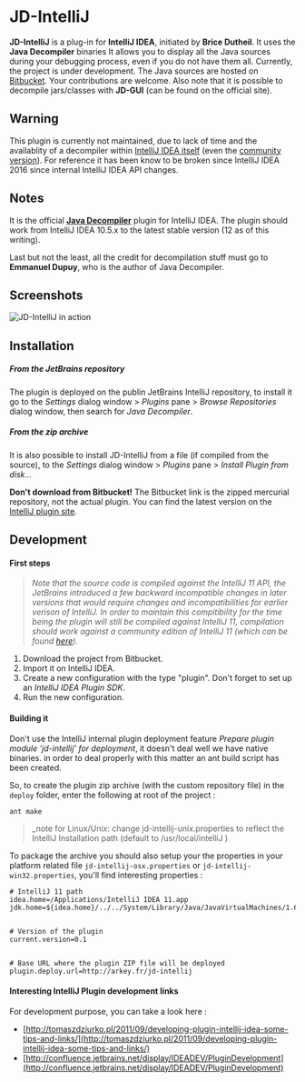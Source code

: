 # JD-IntelliJ #

**JD-IntelliJ** is a plug-in for **IntelliJ IDEA**, initiated by **Brice Dutheil**. It uses the **Java Decompiler** binaries It allows you to display all the Java sources during your debugging process, even if you do not have them all. Currently, the project is under development. The Java sources are hosted on [Bitbucket](java.decompiler.free.fr/?q=jdintellij). Your contributions are welcome.
Also note that it is possible to decompile jars/classes with **JD-GUI** (can be found on the official site).

## Warning ##

This plugin is currently not maintained, due to lack of time and the availablity of a decompiler within [IntelliJ IDEA itself](https://www.jetbrains.com/idea/features/#built-in-tools) (even the [community version](https://www.jetbrains.com/idea/features/editions_comparison_matrix.html)).
For reference it has been know to be broken since IntelliJ IDEA 2016 since internal IntelliJ IDEA API changes.


## Notes ##

It is the official [**Java Decompiler**](http://jd.benow.ca/) plugin for IntelliJ IDEA. The plugin should work from IntelliJ IDEA 10.5.x to the latest stable version (12 as of this writing).

Last but not the least, all the credit for decompilation stuff must go to **Emmanuel Dupuy**, who is the author of Java Decompiler.


## Screenshots ##

![JD-IntelliJ in action](http://jd.benow.ca/img/screenshot16.png)

## Installation ##

##### From the JetBrains repository #####

The plugin is deployed on the publin JetBrains IntelliJ repository, to install it go to the _Settings_ dialog window > _Plugins_ pane > _Browse Repositories_ dialog window, then search for _Java Decompiler_.

##### From the zip archive #####

It is also possible to install JD-IntelliJ from a file (if compiled from the source), to the _Settings_ dialog window > _Plugins_ pane > _Install Plugin from disk..._

**Don't download from Bitbucket!** The Bitbucket link is the zipped mercurial repository, not the actual plugin. You can find the latest version on the [IntelliJ plugin site](http://plugins.jetbrains.com/plugin/7100).

## Development ##

#### First steps ####

> _Note that the source code is compiled against the IntelliJ 11 API, the JetBrains introduced a few backward incompatible changes in later
versions that would require changes and incompatibilities for earlier verison of IntelliJ. In order to maintain this compitibility for
the time being the plugin will still be compiled against IntelliJ 11, compilation should work against a community edition of IntelliJ 11
(which can be found [here](http://devnet.jetbrains.com/docs/DOC-1228))._


1. Download the project from Bitbucket.
2. Import it on IntelliJ IDEA.
3. Create a new configuration with the type "plugin". Don't forget to set up an _IntelliJ IDEA Plugin SDK_.
4. Run the new configuration.

#### Building it ####

Don't use the IntelliJ internal plugin deployment feature _Prepare plugin module 'jd-intellij' for deployment_, it
doesn't deal well we have native binaries. in order to deal properly with this matter an ant build script has
been created.

So, to create the plugin zip archive (with the custom repository file) in the `deploy` folder, enter the following at
root of the project :

    ant make

> _note for Linux/Unix: change jd-intellij-unix.properties to reflect the IntelliJ Installation path (default to /usr/local/intelliJ ) 



To package the archive you should also setup your the properties in your platform related file
`jd-intellij-osx.properties` or `jd-intellij-win32.properties`, you'll find interesting properties :


    # IntelliJ 11 path
    idea.home=/Applications/IntelliJ IDEA 11.app
    jdk.home=${idea.home}/../../System/Library/Java/JavaVirtualMachines/1.6.0.jdk


    # Version of the plugin
    current.version=0.1


    # Base URL where the plugin ZIP file will be deployed
    plugin.deploy.url=http://arkey.fr/jd-intellij

#### Interesting IntelliJ Plugin development links ####

For development purpose, you can take a look here :

- [http://tomaszdziurko.pl/2011/09/developing-plugin-intellij-idea-some-tips-and-links/](http://tomaszdziurko.pl/2011/09/developing-plugin-intellij-idea-some-tips-and-links/)
- [http://confluence.jetbrains.net/display/IDEADEV/PluginDevelopment](http://confluence.jetbrains.net/display/IDEADEV/PluginDevelopment)
